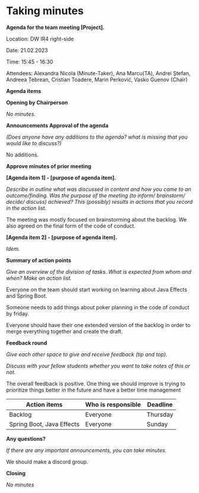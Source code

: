 # Taking minutes

**Agenda for the team meeting [Project].**

Location: DW IR4 right-side

Date: 21.02.2023

Time: 15:45 - 16:30

Attendees: Alexandra Nicola (Minute-Taker), Ana Marcu(TA), Andrei Ştefan, Andreea Țebrean, Cristian Toadere, Marin Perković, Vasko Guenov (Chair)

**Agenda items**

**Opening by Chairperson**

_No minutes._

**Announcements Approval of the agenda**

_(Does anyone have any additions to the agenda? what is missing that you would like to discuss?)_

No additions.

**Approve minutes of prior meeting**

**[Agenda item 1] - [purpose of agenda item].**

_Describe in outline what was discussed in content and how you came to an outcome/finding. Was the purpose of the meeting (to inform/ brainstorm/ decide/ discuss) achieved? This (possibly) results in actions that you record in the action list._

The meeting was mostly focused on brainstorming about the backlog. We also agreed on the final form of the code of conduct.

**[Agenda item 2] - [purpose of agenda item].**

_Idem._

**Summary of action points**

_Give an overview of the division of tasks. What is expected from whom and when? Make an action list._

Everyone on the team should start working on learning about Java Effects and Spring Boot.

Someone needs to add things about poker planning in the code of conduct by friday.

Everyone should have their one extended version of the backlog in order to merge everything together and create the draft.

**Feedback round**

_Give each other space to give and receive feedback (tip and top)._

_Discuss with your fellow students whether you want to take notes of this or not._

The overall feedback is positive. One thing we should improve is trying to prioritize things better in the future and have a better time management

| **Action items** | **Who is responsible** | **Deadline** |
| --- | --- | --- |
| Backlog | Everyone | Thursday |
| Spring Boot, Java Effects | Everyone | Sunday |

**Any questions?**

_If there are any important announcements, you can take minutes._

We should make a discord group.

**Closing**

_No minutes_
